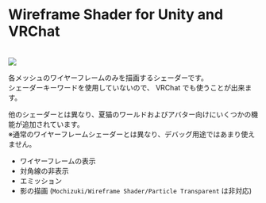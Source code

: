 # Wireframe Shader for Unity and VRChat

<br>
<img src="https://assets.mochizuki.moe/docs/WireframeShader/001.PNG">
<br>

各メッシュのワイヤーフレームのみを描画するシェーダーです。  
シェーダーキーワードを使用していないので、 VRChat でも使うことが出来ます。

他のシェーダーとは異なり、夏猫のワールドおよびアバター向けにいくつかの機能が追加されています。  
※通常のワイヤーフレームシェーダーとは異なり、デバッグ用途ではあまり使えません。

- ワイヤーフレームの表示
- 対角線の非表示
- エミッション
- 影の描画 (`Mochizuki/Wireframe Shader/Particle Transparent` は非対応)
